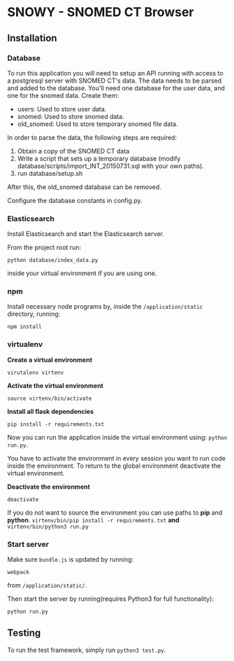 # SNOWY - SNOMED CT Browser

## Installation

### Database
To run this application you will need  to setup an API running with access to a postgresql server with SNOMED CT's data.
The data needs to be parsed and added to the database.
You'll need one database for the user data, and one for the snomed data.
Create them:
- users: Used to store user data.
- snomed: Used to store snomed data.
- old_snomed: Used to store temporary snomed file data.

In order to parse the data, the following steps are required:

1. Obtain a copy of the SNOMED CT data
2. Write a script that sets up a temporary database (modify database/scripts/import_INT_20150731.sql with your own paths).
3. run database/setup.sh

After this, the old_snomed database can be removed.

Configure the database constants in config.py.

### Elasticsearch

Install Elasticsearch and start the Elasticsearch server.

From the project root run:

```
python database/index_data.py
```

inside your virtual environment if you are using one.

### npm

Install necessary node programs by, inside the `/application/static` directory,  running:

```
npm install
```


### virtualenv
**Create a virtual environment**
```
virutalenv virtenv
```

**Activate the virtual environment**
```
source virtenv/bin/activate
```

**Install all flask dependencies**
```
pip install -r requirements.txt
```

Now you can run the application inside the virtual environment using: `python run.py`.

You have to activate the environment in every session you want to run code inside the environment. To return to the global environment deactivate the virtual environment.

**Deactivate the environment**
```
deactivate
```

If you do not want to source the environment you can use paths to **pip** and **python**.
`virtenv/bin/pip install -r requirements.txt` **and** `virtenv/bin/python3 run.py`

### Start server

Make sure `bundle.js` is updated by running:

```
webpack
```

from `/application/static/`.

Then start the server by running(requires Python3 for full functionality):

```
python run.py
```


## Testing

To run the test framework, simply run `python3 test.py`.
